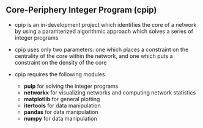 ## Core-Periphery Integer Program (cpip)

* cpip is an in-development project which identifies the core of a network by using a paramterized algorithmic approach which solves a series of integer programs

* cpip uses only two parameters: one which places a constraint on the centrality of the core within the network, and one which puts a constraint on the density of the core

* cpip requires the following modules
    * **pulp** for solving the integer programs
    * **networkx** for visualizing networks and computing network statistics
    * **matplotlib** for general plotting
    * **itertools** for data manipulation
    * **pandas** for data manipulation
    * **numpy** for data manipulation

<!-- solves an initial linear program (display below) -->

<!-- loops through (show loop) -->

<!-- reference to pulp? -->
